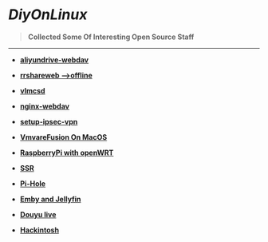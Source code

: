 # *DiyOnLinux*

> **Collected Some Of Interesting Open Source Staff**

---

- [**aliyundrive-webdav**](aliyundrive-webdav)

- [**rrshareweb -->offline**](rrshare)

- [**vlmcsd**](vlmcsd)

- **[nginx-webdav](nginx-webdav)**

- **[setup-ipsec-vpn](https://github.com/hwdsl2/setup-ipsec-vpn)**

- **[VmvareFusion On MacOS](VmvareFusion)**

- **[RaspberryPi with openWRT](RaspberryPi)**

- **[SSR](ssr)**

- **[Pi-Hole ](Pi-hole)**

- **[Emby and Jellyfin](media)**
- **[Douyu live](live)**
- **[Hackintosh](hackintosh)**

